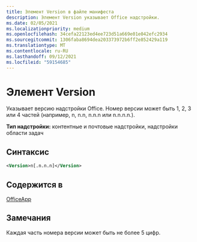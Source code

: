 ```yaml
---
title: Элемент Version в файле манифеста
description: Элемент Version указывает Office надстройки.
ms.date: 02/05/2021
ms.localizationpriority: medium
ms.openlocfilehash: 34cefa22123ed4ee723d51a669e01e042efc2934
ms.sourcegitcommit: 1306faba8694dea203373972b6ff2e852429a119
ms.translationtype: MT
ms.contentlocale: ru-RU
ms.lasthandoff: 09/12/2021
ms.locfileid: "59154685"
---
```

# <a name="version-element"></a>Элемент Version

Указывает версию надстройки Office. Номер версии может быть 1, 2, 3 или 4 частей (например, n, n.n, n.n.n или n.n.n.n.).

**Тип надстройки:** контентные и почтовые надстройки, надстройки области задач

## <a name="syntax"></a>Синтаксис

```XML
<Version>n[.n.n.n]</Version>
```

## <a name="contained-in"></a>Содержится в

[OfficeApp](officeapp.md)

## <a name="remarks"></a>Замечания

Каждая часть номера версии может быть не более 5 цифр.
